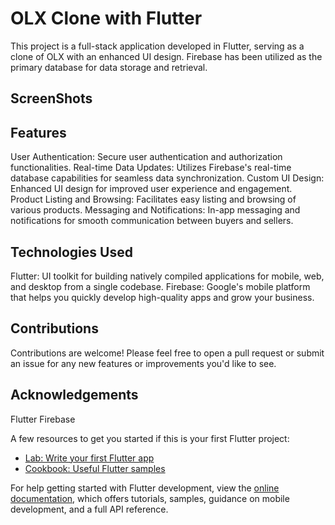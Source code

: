 # OLX Clone with Flutter

This project is a full-stack application developed in Flutter, serving as a clone of OLX with an enhanced UI design. Firebase has been utilized as the primary database for data storage and retrieval.

## ScreenShots


## Features

User Authentication: Secure user authentication and authorization functionalities.
Real-time Data Updates: Utilizes Firebase's real-time database capabilities for seamless data synchronization.
Custom UI Design: Enhanced UI design for improved user experience and engagement.
Product Listing and Browsing: Facilitates easy listing and browsing of various products.
Messaging and Notifications: In-app messaging and notifications for smooth communication between buyers and sellers.

## Technologies Used

Flutter: UI toolkit for building natively compiled applications for mobile, web, and desktop from a single codebase.
Firebase: Google's mobile platform that helps you quickly develop high-quality apps and grow your business.

## Contributions
Contributions are welcome! Please feel free to open a pull request or submit an issue for any new features or improvements you'd like to see.

## Acknowledgements
Flutter
Firebase

A few resources to get you started if this is your first Flutter project:

- [Lab: Write your first Flutter app](https://docs.flutter.dev/get-started/codelab)
- [Cookbook: Useful Flutter samples](https://docs.flutter.dev/cookbook)

For help getting started with Flutter development, view the
[online documentation](https://docs.flutter.dev/), which offers tutorials,
samples, guidance on mobile development, and a full API reference.
